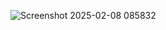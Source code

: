 ![Screenshot 2025-02-08 085832](https://github.com/user-attachments/assets/949075ee-e4d7-4c31-96ed-6a9ba3ba26cf)

